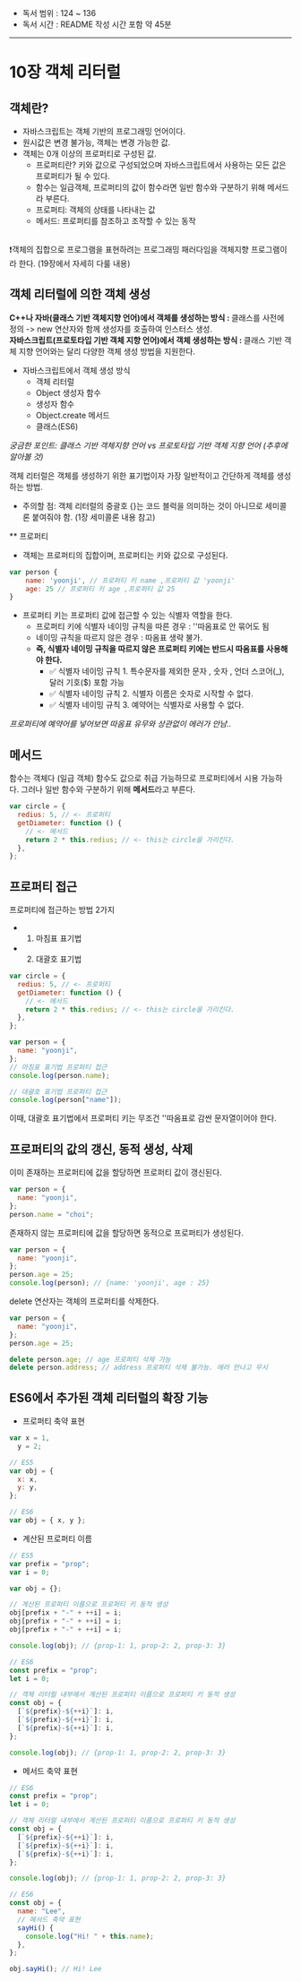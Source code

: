 - 독서 범위 : 124 ~ 136
- 독서 시간 : README 작성 시간 포함 약 45분

---

# 10장 객체 리터럴

## 객체란?

- 자바스크립트는 객체 기반의 프로그래밍 언어이다.
- 원시값은 변경 불가능, 객체는 변경 가능한 값.
- 객체는 0개 이상의 프로퍼티로 구성된 값.
  - 프로퍼티란? 키와 값으로 구성되었으며 자바스크립트에서 사용하는 모든 값은 프로퍼티가 될 수 있다.
  - 함수는 일급객체, 프로퍼티의 값이 함수라면 일반 함수와 구분하기 위해 메서드라 부른다.
  - 프로퍼티: 객체의 상태를 나타내는 값
  - 메서드: 프로퍼티를 참조하고 조작할 수 있는 동작

<br> ❗️객체의 집합으로 프로그램을 표현하려는 프로그래밍 패러다임을 객체지향 프로그램이라 한다. (19장에서 자세히 다룰 내용)

## 객체 리터럴에 의한 객체 생성

<b>C++나 자바(클래스 기반 객체지향 언어)에서 객체를 생성하는 방식 : </b> 클래스를 사전에 정의 -> new 연산자와 함께 생성자를 호출하여 인스터스 생성.
<br>
<b>자바스크립트(프로토타입 기반 객체 지향 언어)에서 객체 생성하는 방식 : </b>클래스 기반 객체 지향 언어와는 달리 다양한 객체 생성 방법을 지원한다.

- 자바스크립트에서 객체 생성 방식
  - 객체 리터럴
  - Object 생성자 함수
  - 생성자 함수
  - Object.create 메서드
  - 클래스(ES6)

_궁금한 포인트: 클래스 기반 객체지향 언어 vs 프로토타입 기반 객체 지향 언어 (추후에 알아볼 것)_

객체 리터럴은 객체를 생성하기 위한 표기법이자 가장 일반적이고 간단하게 객체를 생성하는 방법.

- 주의할 점: 객체 리터럴의 중괄호 {}는 코드 블럭을 의미하는 것이 아니므로 세미콜론 붙여줘야 함. (1장 세미콜론 내용 참고)

\*\* 프로퍼티

- 객체는 프로퍼티의 집합이며, 프로퍼티는 키와 값으로 구성된다.

```javascript
var person {
    name: 'yoonji', // 프로퍼티 키 name ,프로퍼티 값 'yoonji'
    age: 25 // 프로퍼티 키 age ,프로퍼티 값 25
}
```

- 프로퍼티 키는 프로퍼티 값에 접근할 수 있는 식별자 역할을 한다.
  - 프로퍼티 키에 식별자 네이밍 규칙을 따른 경우 : ''따옴표로 안 묶어도 됨
  - 네이밍 규칙을 따르지 않은 경우 : 따옴표 생략 불가.
  - <b>즉, 식별자 네이밍 규칙을 따르지 않은 프로퍼티 키에는 반드시 따옴표를 사용해야 한다.</b>
    - ✅ 식별자 네이밍 규칙 1. 특수문자를 제외한 문자 , 숫자 , 언더 스코어(\_), 달러 기호($) 포함 가능
    - ✅ 식별자 네이밍 규칙 2. 식별자 이름은 숫자로 시작할 수 없다.
    - ✅ 식별자 네이밍 규칙 3. 예약어는 식별자로 사용할 수 없다.

_프로퍼티에 예약어를 넣어보면 따옴표 유무와 상관없이 에러가 안남.._

## 메서드

함수는 객체다 (일급 객체) 함수도 값으로 취급 가능하므로 프로퍼티에서 시용 가능하다. 그러나 일반 함수와 구분하기 위해 <b>메서드</b>라고 부른다.

```javascript
var circle = {
  redius: 5, // <- 프로퍼티
  getDiameter: function () {
    // <- 메서드
    return 2 * this.redius; // <- this는 circle을 가리킨다.
  },
};
```

## 프로퍼티 접근

프로퍼티에 접근하는 방법 2가지

- 1. 마침표 표기법
- 2. 대괄호 표기법

```javascript
var circle = {
  redius: 5, // <- 프로퍼티
  getDiameter: function () {
    // <- 메서드
    return 2 * this.redius; // <- this는 circle을 가리킨다.
  },
};
```

```javascript
var person = {
  name: "yoonji",
};
// 마침표 표기법 프로퍼티 접근
console.log(person.name);

// 대괄호 표기법 프로퍼티 접근
console.log(person["name"]);
```

이때, 대괄호 표기법에서 프로퍼티 키는 무조건 ''따옴표로 감싼 문자열이어야 한다.

## 프로퍼티의 값의 갱신, 동적 생성, 삭제

이미 존재하는 프로퍼티에 값을 할당하면 프로퍼티 값이 갱신된다.

```javascript
var person = {
  name: "yoonji",
};
person.name = "choi";
```

존재하지 않는 프로퍼티에 값을 할당하면 동적으로 프로퍼티가 생성된다.

```javascript
var person = {
  name: "yoonji",
};
person.age = 25;
console.log(person); // {name: 'yoonji', age : 25}
```

delete 연산자는 객체의 프로퍼티를 삭제한다.

```javascript
var person = {
  name: "yoonji",
};
person.age = 25;

delete person.age; // age 프로퍼티 삭제 가능
delete person.address; // address 프로퍼티 삭제 불가능. 에러 안나고 무시
```

## ES6에서 추가된 객체 리터럴의 확장 기능

- 프로퍼티 축약 표현

```javascript
var x = 1,
  y = 2;

// ES5
var obj = {
  x: x,
  y: y,
};

// ES6
var obj = { x, y };
```

- 계산된 프로퍼티 이름

```javascript
// ES5
var prefix = "prop";
var i = 0;

var obj = {};

// 계산된 프로퍼티 이름으로 프로퍼티 키 동적 생성
obj[prefix + "-" + ++i] = i;
obj[prefix + "-" + ++i] = i;
obj[prefix + "-" + ++i] = i;

console.log(obj); // {prop-1: 1, prop-2: 2, prop-3: 3}
```

```javascript
// ES6
const prefix = "prop";
let i = 0;

// 객체 리터럴 내부에서 계산된 프로퍼티 이름으로 프로퍼티 키 동적 생성
const obj = {
  [`${prefix}-${++i}`]: i,
  [`${prefix}-${++i}`]: i,
  [`${prefix}-${++i}`]: i,
};

console.log(obj); // {prop-1: 1, prop-2: 2, prop-3: 3}
```

- 메서드 축약 표현

```javascript
// ES6
const prefix = "prop";
let i = 0;

// 객체 리터럴 내부에서 계산된 프로퍼티 이름으로 프로퍼티 키 동적 생성
const obj = {
  [`${prefix}-${++i}`]: i,
  [`${prefix}-${++i}`]: i,
  [`${prefix}-${++i}`]: i,
};

console.log(obj); // {prop-1: 1, prop-2: 2, prop-3: 3}
```

```javascript
// ES6
const obj = {
  name: "Lee",
  // 메서드 축약 표현
  sayHi() {
    console.log("Hi! " + this.name);
  },
};

obj.sayHi(); // Hi! Lee
```
